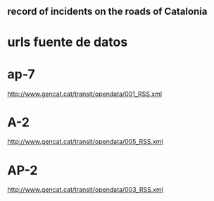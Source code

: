 ## record of incidents on the roads of Catalonia 

# urls fuente de datos

# ap-7

http://www.gencat.cat/transit/opendata/001_RSS.xml

# A-2

http://www.gencat.cat/transit/opendata/005_RSS.xml

# AP-2

http://www.gencat.cat/transit/opendata/003_RSS.xml
